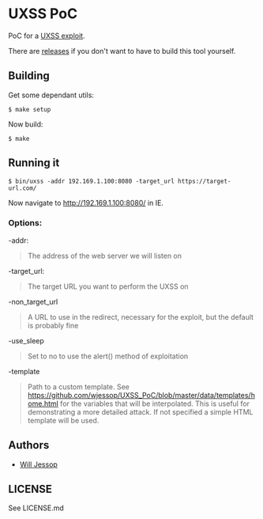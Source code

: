 # UXSS PoC

PoC for a [UXSS exploit](https://blog.innerht.ml/ie-uxss/).

There are [releases](https://github.com/wjessop/UXSS_PoC/releases) if you don't want to have to build this tool yourself.

## Building

Get some dependant utils:

    $ make setup

Now build:

    $ make

## Running it

    $ bin/uxss -addr 192.169.1.100:8080 -target_url https://target-url.com/

Now navigate to http://192.169.1.100:8080/ in IE.

### Options:

-addr:
> The address of the web server we will listen on

-target_url:
> The target URL you want to perform the UXSS on

-non_target_url
> A URL to use in the redirect, necessary for the exploit, but the default is probably fine

-use_sleep
> Set to no to use the alert() method of exploitation

-template
> Path to a custom template. See https://github.com/wjessop/UXSS_PoC/blob/master/data/templates/home.html for the variables that will be interpolated. This is useful for demonstrating a more detailed attack. If not specified a simple HTML template will be used.

## Authors

* [Will Jessop](mailto:will@willj.net)

## LICENSE

See LICENSE.md

